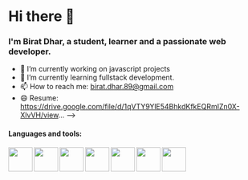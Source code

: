 # Hi there 👋
### I'm Birat Dhar, a student, learner and a passionate web developer.



- 🔭 I’m currently working on javascript projects
- 🌱 I’m currently learning fullstack development.
- 📫 How to reach me: <a>birat.dhar.89@gmail.com</a>
- 😄 Resume: <a>https://drive.google.com/file/d/1qVTY9YlE54BhkdKfkEQRmIZn0X-XlvVH/view</a>...
-->

#### Languages and tools:
<img src="https://www.kindpng.com/picc/m/355-3559027_c-programming-language-logo-clipart-png-download-c.png" align="left" height="48" width="48" ><img src="https://th.bing.com/th/id/OIP.xePC9eCXE-p7xCpCMUAaFgHaHa?pid=ImgDet&rs=1" align="left" height="48" width="48" ><img src="https://logos-download.com/wp-content/uploads/2017/07/HTML5_badge.png" align="left" height="48" width="48" ><img src="https://th.bing.com/th/id/OIP.oy-DqixnUFjkoFoP1NoF6wHaHa?pid=ImgDet&rs=1" align="left" height="48" width="48" ><img src="https://clipartart.com/images/javascript-icon-clipart-6.png" align="left" height="48" width="48" ><img src="https://sdtimes.com/wp-content/uploads/2018/01/bootstrap-stack.png" align="left" height="48" width="48" ><img src="https://upload.wikimedia.org/wikipedia/commons/thumb/a/a7/React-icon.svg/1280px-React-icon.svg.png" align="left" height="48" width="48" >

